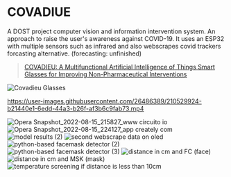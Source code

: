 # COVADIUE
A DOST project computer vision and information intervention system. An approach to raise the user's awareness against COVID-19. It uses an ESP32 with multiple sensors such as infrared and also webscrapes covid trackers forcasting alternative. (forecasting: unfinished)

> [COVADIEU: A Multifunctional Artificial Intelligence of Things Smart Glasses for Improving Non-Pharmaceutical Interventions](https://drive.google.com/file/d/1brNfHbOd3f4OLlb-dJxOSH2rVwOqdGS0/view?usp=sharing)


![Covadieu Glasses](https://user-images.githubusercontent.com/26486389/210529243-cc47f1df-4bc4-4f5f-899a-d381f368426b.jpg)

https://user-images.githubusercontent.com/26486389/210529924-b21440e1-6edd-44a3-b26f-af3b6c9fab73.mp4



![Opera Snapshot_2022-08-15_215827_www circuito io](https://user-images.githubusercontent.com/26486389/210529299-f3388866-61ba-48ab-a0f7-40b8b64d662e.png)
![Opera Snapshot_2022-08-15_224127_app creately com](https://user-images.githubusercontent.com/26486389/210529358-5be35f1b-3ec5-4cac-804a-c5cbdef94ab8.png)
![model results (2)](https://user-images.githubusercontent.com/26486389/210529400-45270a6e-1dea-44ec-bcc7-0f46a342ffc9.png)
![second webscrape data on oled](https://user-images.githubusercontent.com/26486389/210529434-b4d213f7-4560-4a2b-9c99-a9c69393a2a9.jpg)
![python-based facemask detector (2)](https://user-images.githubusercontent.com/26486389/210529472-1b7d9fa9-66d7-451c-b549-9059f30fd17f.png)
![python-based facemask detector (3)](https://user-images.githubusercontent.com/26486389/210529481-2f624281-1484-4b19-8ecd-e6416193731a.png)
![distance in cm and FC (face)](https://user-images.githubusercontent.com/26486389/210530128-2eecf66c-c4b4-4334-9c46-7832b5c6cb78.png)
![distance in cm and MSK (mask)](https://user-images.githubusercontent.com/26486389/210530137-97520e87-eaee-4069-bf27-08d24865c153.png)
![temperature screening if distance is less than 10cm](https://user-images.githubusercontent.com/26486389/210530142-48979d8c-278f-405d-956d-6b8d66432664.png)

